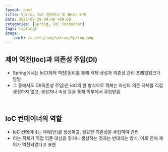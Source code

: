 ```yaml
---
layout: post
title: Spring IoC 컨테이너 및 Bean 소개
date: 2025-07-29 09:00 +09:00
categories: [Spring, IoC Container]
tags: [spring]
image:
    path: /assets/img/spring/Spring.png
---
```


## 제어 역전(Ioc)과 의존성 주입(DI)

- Spring에서는 IoC(제어 역전)원리를 통해 객체 생성과 의존성 관리 프레임워크가 담당
- 그 중에서도 DI(의존성 주입)은 IoC의 한 방식으로 객체는 자신의 의존 객체를 직접 생성하지 않고, 생성자나 속성 등을 통해 외부에서 주입받음


<br>

## IoC 컨테이너의 역할

- IoC 컨테이너는 객체(빈)를 생성하고, 필요한 의존성을 주입하여 관리
- 이는 객체가 직접 의존 대상을 찾거나 생성하는 것과는 반대되는 방식, 이로 인해 제어가 역전되었다고 표현
